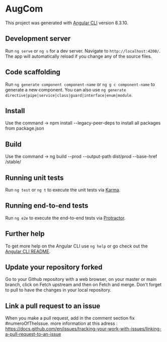 # AugCom

This project was generated with [Angular CLI](https://github.com/angular/angular-cli) version 8.3.10.

## Development server

Run `ng serve` or `ng s` for a dev server. Navigate to `http://localhost:4200/`. The app will automatically reload if you change any of the source files.

## Code scaffolding

Run `ng generate component component-name` or `ng g c component-name` to generate a new component. You can also use `ng generate directive|pipe|service|class|guard|interface|enum|module`.

## Install

Use the command -> npm install --legacy-peer-deps to install all packages from package.json

## Build

Use the command -> ng build --prod --output-path dist/prod --base-href /stable/

## Running unit tests

Run `ng test` or `ng t` to execute the unit tests via [Karma](https://karma-runner.github.io).

## Running end-to-end tests

Run `ng e2e` to execute the end-to-end tests via [Protractor](http://www.protractortest.org/).

## Further help

To get more help on the Angular CLI use `ng help` or go check out the [Angular CLI README](https://github.com/angular/angular-cli/blob/master/README.md).

## Update your repository forked

Go to your Github repository with a web browser, on your master or main branch, click on Fetch upstream and then on Fetch and merge. Don't forget to pull to have the changes in your local repository.

## Link a pull request to an issue

When you make a pull request, add in the comment section fix #numeroOfTheIssue.
more information at this adress : https://docs.github.com/en/issues/tracking-your-work-with-issues/linking-a-pull-request-to-an-issue
